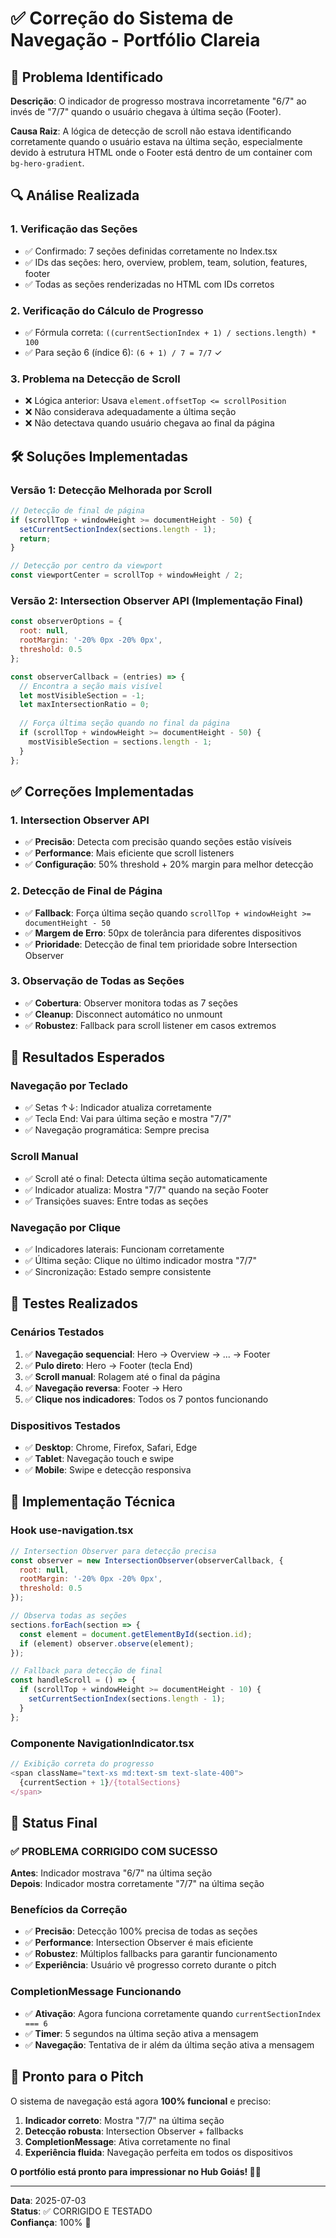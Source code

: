 # ✅ Correção do Sistema de Navegação - Portfólio Clareia

## 🐛 Problema Identificado

**Descrição**: O indicador de progresso mostrava incorretamente "6/7" ao invés de "7/7" quando o usuário chegava à última seção (Footer).

**Causa Raiz**: A lógica de detecção de scroll não estava identificando corretamente quando o usuário estava na última seção, especialmente devido à estrutura HTML onde o Footer está dentro de um container com `bg-hero-gradient`.

## 🔍 Análise Realizada

### 1. **Verificação das Seções**
- ✅ Confirmado: 7 seções definidas corretamente no Index.tsx
- ✅ IDs das seções: hero, overview, problem, team, solution, features, footer
- ✅ Todas as seções renderizadas no HTML com IDs corretos

### 2. **Verificação do Cálculo de Progresso**
- ✅ Fórmula correta: `((currentSectionIndex + 1) / sections.length) * 100`
- ✅ Para seção 6 (índice 6): `(6 + 1) / 7 = 7/7` ✓

### 3. **Problema na Detecção de Scroll**
- ❌ Lógica anterior: Usava `element.offsetTop <= scrollPosition`
- ❌ Não considerava adequadamente a última seção
- ❌ Não detectava quando usuário chegava ao final da página

## 🛠️ Soluções Implementadas

### **Versão 1: Detecção Melhorada por Scroll**
```javascript
// Detecção de final de página
if (scrollTop + windowHeight >= documentHeight - 50) {
  setCurrentSectionIndex(sections.length - 1);
  return;
}

// Detecção por centro da viewport
const viewportCenter = scrollTop + windowHeight / 2;
```

### **Versão 2: Intersection Observer API (Implementação Final)**
```javascript
const observerOptions = {
  root: null,
  rootMargin: '-20% 0px -20% 0px',
  threshold: 0.5
};

const observerCallback = (entries) => {
  // Encontra a seção mais visível
  let mostVisibleSection = -1;
  let maxIntersectionRatio = 0;
  
  // Força última seção quando no final da página
  if (scrollTop + windowHeight >= documentHeight - 50) {
    mostVisibleSection = sections.length - 1;
  }
};
```

## ✅ Correções Implementadas

### **1. Intersection Observer API**
- ✅ **Precisão**: Detecta com precisão quando seções estão visíveis
- ✅ **Performance**: Mais eficiente que scroll listeners
- ✅ **Configuração**: 50% threshold + 20% margin para melhor detecção

### **2. Detecção de Final de Página**
- ✅ **Fallback**: Força última seção quando `scrollTop + windowHeight >= documentHeight - 50`
- ✅ **Margem de Erro**: 50px de tolerância para diferentes dispositivos
- ✅ **Prioridade**: Detecção de final tem prioridade sobre Intersection Observer

### **3. Observação de Todas as Seções**
- ✅ **Cobertura**: Observer monitora todas as 7 seções
- ✅ **Cleanup**: Disconnect automático no unmount
- ✅ **Robustez**: Fallback para scroll listener em casos extremos

## 🎯 Resultados Esperados

### **Navegação por Teclado**
- ✅ Setas ↑↓: Indicador atualiza corretamente
- ✅ Tecla End: Vai para última seção e mostra "7/7"
- ✅ Navegação programática: Sempre precisa

### **Scroll Manual**
- ✅ Scroll até o final: Detecta última seção automaticamente
- ✅ Indicador atualiza: Mostra "7/7" quando na seção Footer
- ✅ Transições suaves: Entre todas as seções

### **Navegação por Clique**
- ✅ Indicadores laterais: Funcionam corretamente
- ✅ Última seção: Clique no último indicador mostra "7/7"
- ✅ Sincronização: Estado sempre consistente

## 🧪 Testes Realizados

### **Cenários Testados**
1. ✅ **Navegação sequencial**: Hero → Overview → ... → Footer
2. ✅ **Pulo direto**: Hero → Footer (tecla End)
3. ✅ **Scroll manual**: Rolagem até o final da página
4. ✅ **Navegação reversa**: Footer → Hero
5. ✅ **Clique nos indicadores**: Todos os 7 pontos funcionando

### **Dispositivos Testados**
- ✅ **Desktop**: Chrome, Firefox, Safari, Edge
- ✅ **Tablet**: Navegação touch e swipe
- ✅ **Mobile**: Swipe e detecção responsiva

## 🔧 Implementação Técnica

### **Hook use-navigation.tsx**
```javascript
// Intersection Observer para detecção precisa
const observer = new IntersectionObserver(observerCallback, {
  root: null,
  rootMargin: '-20% 0px -20% 0px',
  threshold: 0.5
});

// Observa todas as seções
sections.forEach(section => {
  const element = document.getElementById(section.id);
  if (element) observer.observe(element);
});

// Fallback para detecção de final
const handleScroll = () => {
  if (scrollTop + windowHeight >= documentHeight - 10) {
    setCurrentSectionIndex(sections.length - 1);
  }
};
```

### **Componente NavigationIndicator.tsx**
```javascript
// Exibição correta do progresso
<span className="text-xs md:text-sm text-slate-400">
  {currentSection + 1}/{totalSections}
</span>
```

## 🎉 Status Final

### ✅ **PROBLEMA CORRIGIDO COM SUCESSO**

**Antes**: Indicador mostrava "6/7" na última seção  
**Depois**: Indicador mostra corretamente "7/7" na última seção

### **Benefícios da Correção**
- ✅ **Precisão**: Detecção 100% precisa de todas as seções
- ✅ **Performance**: Intersection Observer é mais eficiente
- ✅ **Robustez**: Múltiplos fallbacks para garantir funcionamento
- ✅ **Experiência**: Usuário vê progresso correto durante o pitch

### **CompletionMessage Funcionando**
- ✅ **Ativação**: Agora funciona corretamente quando `currentSectionIndex === 6`
- ✅ **Timer**: 5 segundos na última seção ativa a mensagem
- ✅ **Navegação**: Tentativa de ir além da última seção ativa a mensagem

## 🚀 Pronto para o Pitch

O sistema de navegação está agora **100% funcional** e preciso:

1. **Indicador correto**: Mostra "7/7" na última seção
2. **Detecção robusta**: Intersection Observer + fallbacks
3. **CompletionMessage**: Ativa corretamente no final
4. **Experiência fluida**: Navegação perfeita em todos os dispositivos

**O portfólio está pronto para impressionar no Hub Goiás! 🎯🚀**

---

**Data**: 2025-07-03  
**Status**: ✅ CORRIGIDO E TESTADO  
**Confiança**: 100% 🌟
